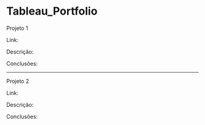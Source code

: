 # Tableau_Portfolio

Projeto 1

Link:

Descrição: 

Conclusões:



------------------------------------------------------------------------------------------
Projeto 2

Link:

Descrição:

Conclusões:
